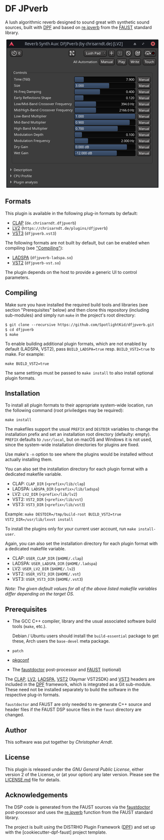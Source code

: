 # DF JPverb

A lush algorithmic reverb designed to sound great with synthetic sound
sources, built with [DPF] and based on [re.jpverb] from the [FAUST]
standard library.

<p align="center"><img title="Generic LV2 UI in Ardour 8"
  src="screenshot-ardour8.png" width="497"></center>

## Formats

This plugin is available in the following plug-in formats by default:

* [CLAP] (`de.chrisarndt.dfjpverb`)
* [LV2] (`https://chrisarndt.de/plugins/dfjpverb`)
* [VST3][vst] (`dfjpverb.vst3`)

The following formats are not built by default, but can be enabled when
compiling (see ["Compiling"](#compiling)):

* [LADSPA] (`dfjpverb-ladspa.so`)
* [VST2][vst] (`dfjpverb-vst.so`)

The plugin depends on the host to provide a generic UI to control parameters.


## Compiling

Make sure you have installed the required build tools and libraries (see
section "Prerequisites" below) and then clone this repository (including
sub-modules) and simply run `make` in the project's root directory:

    $ git clone --recursive https://github.com/SpotlightKid/dfjpverb.git
    $ cd dfjpverb
    $ make

To enable building additional plugin formats, which are not enabled by default
(LADSPA, VST2), pass `BUILD_LADSPA=true` resp. `BUILD_VST2=true` to make. For
example:

    make BUILD_VST2=true

The same settings must be passed to `make install` to also install optional
plugin formats.


## Installation

To install all plugin formats to their appropriate system-wide location, run
the following command (root priviledges may be required):

    make install

The makefiles support the usual `PREFIX` and `DESTDIR` variables to change the
installation prefix and set an installation root directory (defaulty: empty).
`PREFIX` defaults to `/usr/local`, but on macOS and Windows it is not used,
since the system-wide installation directories for plugins are fixed.

Use make's `-n` option to see where the plugins would be installed without
actually installing them.

You can also set the installation directory for each plugin format with a
dedicated makefile variable.

* CLAP: `CLAP_DIR` (`<prefix>/lib/clap`)
* LADSPA: `LADSPA_DIR` (`<prefix>/lib/ladspa`)
* LV2: `LV2_DIR` (`<prefix>/lib/lv2`)
* VST2: `VST2_DIR` (`<prefix>/lib/vst`)
* VST3: `VST3_DIR` (`<prefix>/lib/vst3`)

Example: `make DESTDIR=/tmp/build-root BUILD_VST2=true VST2_DIR=/usr/lib/lxvst install`

To install the plugins only for your current user account, run
`make install-user`.

Again, you can also set the installation directory for each plugin format with
a dedicated makefile variable.

* CLAP: `USER_CLAP_DIR` (`$HOME/.clap`)
* LADSPA: `USER_LADSPA_DIR` (`$HOME/.ladspa`)
* LV2: `USER_LV2_DIR` (`$HOME/.lv2`)
* VST2: `USER_VST2_DIR` (`$HOME/.vst`)
* VST3: `USER_VST3_DIR` (`$HOME/.vst3`)

*Note: The given default values for all of the above listed makefile
variables differ depending on the target OS.*


## Prerequisites

* The GCC C++ compiler, library and the usual associated software build tools
  (`make`, etc.).

  Debian / Ubuntu users should install the `build-essential` package
  to get these, Arch users the `base-devel` meta package.

* `patch`

* [pkgconf]

* The [faustdoctor] post-processor and [FAUST] (optional)

The [CLAP], [LV2], [LADSPA], [VST2][vst] (Xaymar VST2SDK) and [VST3][vst]
headers are included in the [DPF] framework, which is integrated as a Git
sub-module. These need not be installed separately to build the software in
the respective plug-in formats.

`faustdoctor` and FAUST are only needed to re-generate C++ source and header
files if the FAUST DSP source files in the `faust` directory are changed.


## Author

This software was put together by *Christopher Arndt*.


## License

This plugin is released under the *GNU General Public License*, either version
2 of the License, or (at your option) any later version. Please see the
[LICENSE.md](./LICENSE.md) file for details.


## Acknowledgements

The DSP code is generated from the FAUST sources via the [faustdoctor]
post-processor and uses the [re.jpverb] function from the FAUST standard
library.

The project is built using the DISTRHO Plugin Framework ([DPF]) and set up
with the [cookiecutter-dpf-faust] project template.


[clap]: https://cleveraudio.org/
[dpf-faust-project-template]: https://github.com/SpotlightKid/dpf-faust-project-template
[dpf]: https://github.com/DISTRHO/DPF
[faust]: https://faust.grame.fr/
[faustdoctor]: https://github.com/SpotlightKid/faustdoctor
[ladspa]: https://www.ladspa.org/
[lv2]: https://lv2plug.in/
[pkgconf]: https://github.com/pkgconf/pkgconf
[re.jpverb]: https://faustlibraries.grame.fr/libs/reverbs/#rejpverb
[vst]: https://en.wikipedia.org/wiki/Virtual_Studio_Technology
